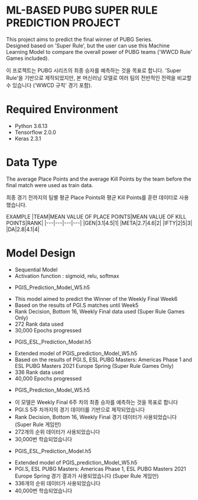 # ML-BASED PUBG SUPER RULE PREDICTION PROJECT  

This project aims to predict the final winner of PUBG Series.  
Designed based on 'Super Rule', but the user can use this Machine Learning Model to compare the overall power of PUBG teams ('WWCD Rule' Games included).    
  
이 프로젝트는 PUBG 시리즈의 최종 승자를 예측하는 것을 목표로 합니다.
'Super Rule'을 기반으로 제작되었지만, 본 머신러닝 모델로 여러 팀의 전반적인 전력을 비교할 수 있습니다 ('WWCD 규칙' 경기 포함).  

# Required Environment  
- Python 3.6.13
- Tensorflow 2.0.0
- Keras 2.3.1
  
# Data Type  
The average Place Points and the average Kill Points by the team before the final match were used as train data.  

최종 경기 전까지의 팀별 평균 Place Points와 평균 Kill Points를 훈련 데이터로 사용했습니다.  
  
EXAMPLE
|TEAM|MEAN VALUE OF PLACE POINTS|MEAN VALUE OF KILL POINTS|RANK|
|---|---|---|---|
|GEN|3.1|4.5|1|
|META|2.7|4.6|2|
|IFTY|2|5|3|
|DA|2.8|4.1|4|
  
# Model Design  
- Sequential Model
- Activation function : sigmoid, relu, softmax

* PGIS_Prediction_Model_W5.h5
- This model aimed to predict the Winner of the Weekly Final Week6
- Based on the results of PGI.S matches until Week5
- Rank Decision, Bottom 16, Weekly Final data used (Super Rule Games Only)
- 272 Rank data used
- 30,000 Epochs progressed

* PGIS_ESL_Prediction_Model.h5
- Extended model of PGIS_prediction_Model_W5.h5
- Based on the results of PGI.S, ESL PUBG Masters: Americas Phase 1 and ESL PUBG Masters 2021 Europe Spring (Super Rule Games Only)
- 336 Rank data used
- 40,000 Epochs progressed

* PGIS_Prediction_Model_W5.h5
- 이 모델은 Weekly Final 6주 차의 최종 승자를 예측하는 것을 목표로 합니다
- PGI.S 5주 차까지의 경기 데이터를 기반으로 제작되었습니다
- Rank Decision, Bottom 16, Weekly Final 경기 데이터가 사용되었습니다 (Super Rule 게임만)
- 272개의 순위 데이터가 사용되었습니다
- 30,000번 학습되었습니다

* PGIS_ESL_Prediction_Model.h5
- Extended model of PGIS_prediction_Model_W5.h5
- PGI.S, ESL PUBG Masters: Americas Phase 1, ESL PUBG Masters 2021 Europe Spring 경기 결과가 사용되었습니다 (Super Rule 게임만)
- 336개의 순위 데이터가 사용되었습니다
- 40,000번 학습되었습니다
